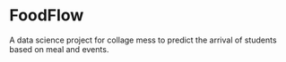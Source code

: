 # FoodFlow
A data science project for collage mess to predict the arrival of students based on meal and events.
